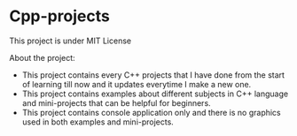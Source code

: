 # Cpp-projects

This project is under MIT License
  
  About the project:
  * This project contains every C++ projects that I have done from the start of learning till now and it updates everytime I make a new one.
  * This project contains examples about different subjects in C++ language and mini-projects that can be helpful for beginners.
  * This project contains console application only and there is no graphics used in both examples and mini-projects.
